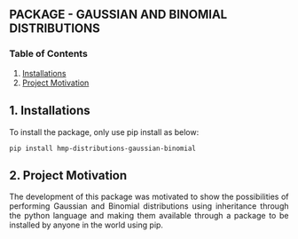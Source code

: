 ## PACKAGE - GAUSSIAN AND BINOMIAL DISTRIBUTIONS

### Table of Contents

1. [Installations](#installation)
2. [Project Motivation](#motivation)

## 1. Installations <a name="installation"></a>
<p align="justify">To install the package, only use pip install as below:</p>

	pip install hmp-distributions-gaussian-binomial

## 2. Project Motivation<a name="motivation"></a>

<p align="justify">The development of this package was motivated to show the possibilities of performing Gaussian and Binomial distributions using inheritance through the python language and making them available through a package to be installed by anyone in the world using pip.</p>